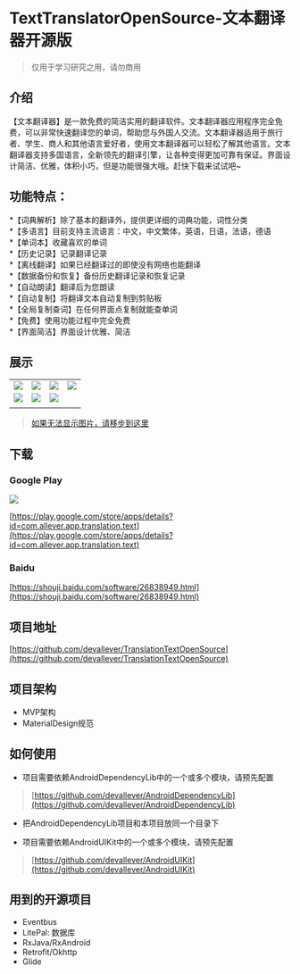 # TextTranslatorOpenSource-文本翻译器开源版

> 仅用于学习研究之用，请勿商用

## 介绍

【文本翻译器】是一款免费的简洁实用的翻译软件。文本翻译器应用程序完全免费，可以非常快速翻译您的单词，帮助您与外国人交流。文本翻译器适用于旅行者、学生、商人和其他语言爱好者，使用文本翻译器可以轻松了解其他语言。文本翻译器支持多国语言，全新领先的翻译引擎，让各种变得更加可靠有保证。界面设计简洁、优雅，体积小巧，但是功能很强大哦。赶快下载来试试吧~


## 功能特点：  
*【词典解析】除了基本的翻译外，提供更详细的词典功能，词性分类  
*【多语言】目前支持主流语言：中文，中文繁体，英语，日语，法语，德语  
*【单词本】收藏喜欢的单词  
*【历史记录】记录翻译记录  
*【离线翻译】如果已经翻译过的即使没有网络也能翻译   
*【数据备份和恢复】备份历史翻译记录和恢复记录  
*【自动朗读】翻译后为您朗读  
*【自动复制】将翻译文本自动复制到剪贴板  
*【全局复制查词】在任何界面点复制就能查单词  
*【免费】使用功能过程中完全免费  
*【界面简洁】界面设计优雅、简洁  


## 展示

|||||
|:-:|:-:|:-:|:-:|
|![](https://upload-images.jianshu.io/upload_images/2359130-8857f14c31f9465e.png?imageMogr2/auto-orient/strip%7CimageView2/2/w/1240)|![](https://upload-images.jianshu.io/upload_images/2359130-c3fefa9bc4a4ad77.png?imageMogr2/auto-orient/strip%7CimageView2/2/w/1240)|![](https://upload-images.jianshu.io/upload_images/2359130-4e74efe4498c6d57.png?imageMogr2/auto-orient/strip%7CimageView2/2/w/1240)|![](https://upload-images.jianshu.io/upload_images/2359130-fa6b1639a25a32ab.png?imageMogr2/auto-orient/strip%7CimageView2/2/w/1240)|
|![](https://upload-images.jianshu.io/upload_images/2359130-b1663262b0845cf2.png?imageMogr2/auto-orient/strip%7CimageView2/2/w/1240)|![](https://upload-images.jianshu.io/upload_images/2359130-107224988e90a7d7.png?imageMogr2/auto-orient/strip%7CimageView2/2/w/1240)|![](https://upload-images.jianshu.io/upload_images/2359130-ce99e7699ef3e849.png?imageMogr2/auto-orient/strip%7CimageView2/2/w/1240)
||

> [如果无法显示图片，请移步到这里](https://www.jianshu.com/p/635dbd2660f3)


## 下载

### Google Play

![](https://upload-images.jianshu.io/upload_images/2359130-ca75e4bebe10f2a7.png?imageMogr2/auto-orient/strip%7CimageView2/2/w/200)


[https://play.google.com/store/apps/details?id=com.allever.app.translation.text](https://play.google.com/store/apps/details?id=com.allever.app.translation.text)


### Baidu

[https://shouji.baidu.com/software/26838949.html](https://shouji.baidu.com/software/26838949.html)

## 项目地址
[https://github.com/devallever/TranslationTextOpenSource](https://github.com/devallever/TranslationTextOpenSource)



## 项目架构

 - MVP架构
 - MaterialDesign规范


## 如何使用

- 项目需要依赖AndroidDependencyLib中的一个或多个模块，请预先配置
> [https://github.com/devallever/AndroidDependencyLib](https://github.com/devallever/AndroidDependencyLib)

- 把AndroidDependencyLib项目和本项目放同一个目录下

- 项目需要依赖AndroidUIKit中的一个或多个模块，请预先配置
> [https://github.com/devallever/AndroidUIKit](https://github.com/devallever/AndroidUIKit)


## 用到的开源项目
 - Eventbus
 - LitePal: 数据库
 - RxJava/RxAndroid
 - Retrofit/Okhttp
 - Glide
 
 
 

